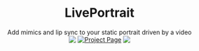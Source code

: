 <div style="display: flex; justify-content: center; align-items: center; text-align: center;">
  <div>
    <h1>LivePortrait</h1>
    <span>Add mimics and lip sync to your static portrait driven by a video</span>
    <br>
    <div style="display: flex; justify-content: center; align-items: center; text-align: center;">
      <a href="https://arxiv.org/pdf/2407.03168"><img src="https://img.shields.io/badge/arXiv-2407.03168-red"></a>
      &nbsp;
      <a href="https://liveportrait.github.io"><img src="https://img.shields.io/badge/Project_Page-LivePortrait-green" alt="Project Page"></a>
      &nbsp;
      <a href="https://github.com/KwaiVGI/LivePortrait"><img src="https://img.shields.io/badge/Github-Code-blue"></a>
    </div>
  </div>
</div>
